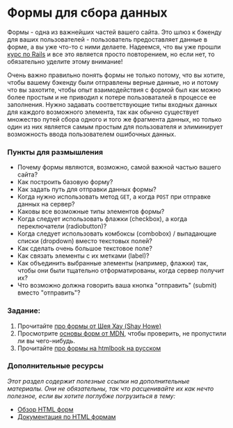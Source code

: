 # Формы для сбора данных

Формы - одна из важнейших частей вашего сайта. Это шлюз к бэкенду для ваших пользователей - пользователь предоставляет данные в форме, а вы уже что-то с ними делаете. Надеемся, что вы уже прошли [курс по Rails](/ruby-on-rails) и все это является просто повторением, но если нет, то обязательно уделите этому внимание!

Очень важно правильно понять формы не только потому, что вы хотите, чтобы вашему бэкенду были отправлены верные данные, но и потому что вы захотите, чтобы опыт взаимодействия с формой был как можно более простым и не приводил к потере пользоваталей в процессе ее заполнения. Нужно задавать соответствующие типы входных данных для каждого возможного элемента, так как обычно существует множество путей сбора одного и того же фрагмента данных, но только один из них является самым простым для пользователя и элиминирует возможность ввода пользователем ошибочных данных.

### Пункты для размышления

- Почему формы являются, возможно, самой важной частью вашего сайта?
- Как построить базовую форму?
- Как задать путь для отправки данных формы?
- Когда нужно использовать метод `GET`, а когда `POST` при отправке данных на сервер?
- Каковы все возможные типы элементов формы?
- Когда следует использовать флажки (checkbox), а когда переключатели (radiobutton)?
- Когда следует использовать комбоксы (combobox) / выпадающие списки (dropdown) вместо текстовых полей?
- Как сделать очень большое текстовое поле?
- Как связать элементы с их метками (label)?
- Как объединить выбранные элементы (например, флажки) так, чтобы они были тщательно отформатированы, когда сервер получит их?
- Что возможно должна говорить ваша кнопка "отправить" (submit) вместо "отправить"?

### Задание:

1. Прочитайте [про формы от Шея Хау (Shay Howe)](http://learn.shayhowe.com/html-css/building-forms)
2. Просмотрите [основы форм от MDN](https://developer.mozilla.org/en-US/docs/Web/Guide/HTML/Forms/My_first_HTML_form), чтобы проверить, не пропустили ли вы чего-нибудь.
3. Прочитайте [про формы на htmlbook на русском](http://htmlbook.ru/samhtml5/formy)

### Дополнительные ресурсы

_Этот раздел содержит полезные ссылки на дополнительные материалы. Они не обязательны, так что расценивайте их как нечто полезное, если вы хотите поглубже погрузиться в тему:_

- [Обзор HTML форм](http://docs.webplatform.org/wiki/guides/html_forms_basics)
- [Документация по HTML формам](http://www.w3schools.com/html/html_forms.asp)
